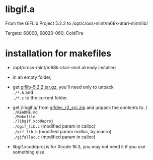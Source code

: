 # libgif.a

From the GIFLib Project 5.2.2 to /opt/cross-mint/m68k-atari-mint/lib/

Targets: 68000, 68020-060, ColdFire

# installation for makefiles

- /opt/cross-mint/m68k-atari-mint already installed 

- in an empty folder,  

- get [giflib-5.2.2.tar.gz](https://giflib.sourceforge.net/), you'll need only to unpack  
   ```./*.h``` and  
   ```./*.c``` to the current folder.  

- get /libgif.a/ from [gifdec_r2_src.zip](https://ptonthat.fr/files/gifdec/gifdec_r3_src.zip) and unpack the contents to ./  
   ```./README.md```  
   ```./Makefile```  
   ```./libgif.xcodeproj```  
   ```./dgif_lib.c``` (modified param in calloc)  
   ```./gif_lib.h``` (modified param malloc, by macro)  
   ```./gifalloc.c``` (modified param in calloc)  

- libgif.xcodeproj is for Xcode 16.3, you may not need it if you use something else.
